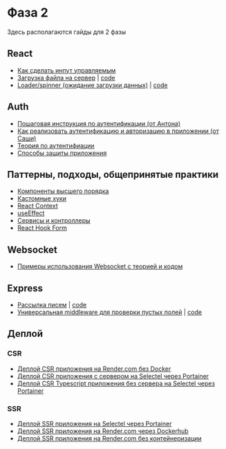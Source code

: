 # Фаза 2

Здесь располагаются гайды для 2 фазы

## React

- [Как сделать инпут управляемым](./controlled-input.md)
- [Загрузка файла на сервер](./file-upload.md) | [code](./examples/file_upload/)
- [Loader/spinner (ожидание загрузки данных)](./simple-loader.md) |
  [code](./examples/loader/)

## Auth

- [Пошаговая инструкция по аутентификации (от Антона)](./auth-stepByStep.md)
- [Как реализовать аутентификацию и авторизацию в приложении (от Саши)](./auth.md)
- [Теория по аутентифиации](./auth-theory.md)
- [Способы защиты приложения](./security.md)

## Паттерны, подходы, общепринятые практики

- [Компоненты высшего порядка](./hoc.md)
- [Кастомные хуки](./custom-hooks.md)
- [React Context](./react-context.md)
- [useEffect](./useEffect.md)
- [Сервисы и контроллеры](./services-controllers.md)
- [React Hook Form](./react-hook-form.md)

## Websocket

- [Примеры использования Websocket с теорией и кодом](https://github.com/Elbrus-Bootcamp/231-socket-examples)

## Express

- [Рассылка писем](./send-mail.md) | [code](./examples/send_mail/)
- [Универсальная middleware для проверки пустых полей](./check_empty_fields.MD) |
  [code](./examples/empty_fields/)

## Деплой

### CSR

- [Деплой CSR приложения на Render.com без Docker](./deploy/csr-render.md)
- [Деплой CSR приложения с сервером на Selectel через Portainer](./deploy/csr-selectel-portainer.md)
- [Деплой CSR Typescript приложения без сервера на Selectel через Portainer](./deploy/csr-typescript-selectel-portainer.md)

### SSR

- [Деплой SSR приложения на Selectel через Portainer](./deploy/ssr-selectel-portainer.md)
- [Деплой SSR приложения на Render.com через Dockerhub](./deploy/ssr-dockerhub-render.md)
- [Деплой SSR приложения на Render.com без контейнеризации](./deploy/ssr-render.md)
